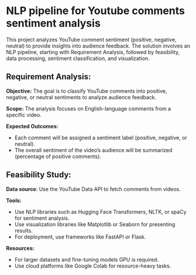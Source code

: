 # NLP pipeline for Youtube comments sentiment analysis
 This project analyzes YouTube comment sentiment (positive, negative, neutral) to provide insights into audience feedback. The solution involves an NLP pipeline, starting with Requirement Analysis, followed by feasibility, data processing, sentiment classification, and visualization.
## Requirement Analysis:
 **Objective:** The goal is to classify YouTube comments into positive, negative, or neutral sentiments to analyze audience feedback.
 
 **Scope:** The analysis focuses on English-language comments from a specific video.
 
 **Expected Outcomes:** 
 
 - Each comment will be assigned a sentiment label (positive, negative, or neutral).
 - The overall sentiment of the video’s audience will be summarized (percentage of positive comments).
        
## Feasibility Study:
**Data source**: Use the YouTube Data API to fetch comments from videos.

**Tools:** 
- Use NLP libraries such as Hugging Face Transformers, NLTK, or spaCy for sentiment analysis.
- Use visualization libraries like Matplotlib or Seaborn for presenting results.
- For deployment, use frameworks like FastAPI or Flask.

**Resources:** 
- For larger datasets and fine-tuning models GPU is required.
- Use cloud platforms like Google Colab for resource-heavy tasks.





